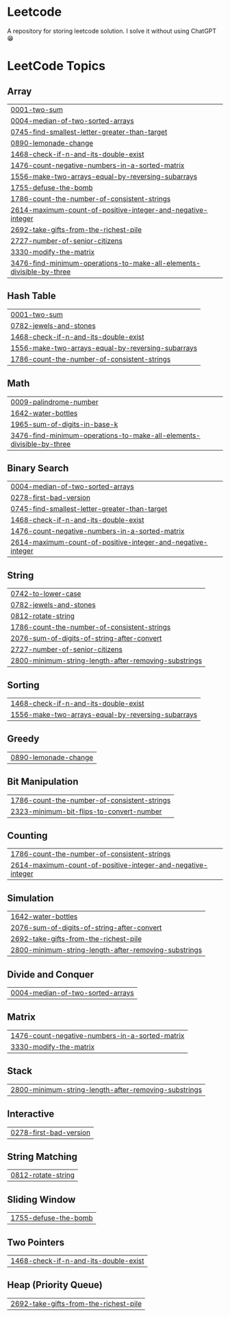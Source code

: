 # Leetcode
 A repository for storing leetcode solution. I solve it without using ChatGPT 😁

<!---LeetCode Topics Start-->
# LeetCode Topics
## Array
|  |
| ------- |
| [0001-two-sum](https://github.com/haikalrfli11/Leetcode/tree/master/0001-two-sum) |
| [0004-median-of-two-sorted-arrays](https://github.com/haikalrfli11/Leetcode/tree/master/0004-median-of-two-sorted-arrays) |
| [0745-find-smallest-letter-greater-than-target](https://github.com/haikalrfli11/Leetcode/tree/master/0745-find-smallest-letter-greater-than-target) |
| [0890-lemonade-change](https://github.com/haikalrfli11/Leetcode/tree/master/0890-lemonade-change) |
| [1468-check-if-n-and-its-double-exist](https://github.com/haikalrfli11/Leetcode/tree/master/1468-check-if-n-and-its-double-exist) |
| [1476-count-negative-numbers-in-a-sorted-matrix](https://github.com/haikalrfli11/Leetcode/tree/master/1476-count-negative-numbers-in-a-sorted-matrix) |
| [1556-make-two-arrays-equal-by-reversing-subarrays](https://github.com/haikalrfli11/Leetcode/tree/master/1556-make-two-arrays-equal-by-reversing-subarrays) |
| [1755-defuse-the-bomb](https://github.com/haikalrfli11/Leetcode/tree/master/1755-defuse-the-bomb) |
| [1786-count-the-number-of-consistent-strings](https://github.com/haikalrfli11/Leetcode/tree/master/1786-count-the-number-of-consistent-strings) |
| [2614-maximum-count-of-positive-integer-and-negative-integer](https://github.com/haikalrfli11/Leetcode/tree/master/2614-maximum-count-of-positive-integer-and-negative-integer) |
| [2692-take-gifts-from-the-richest-pile](https://github.com/haikalrfli11/Leetcode/tree/master/2692-take-gifts-from-the-richest-pile) |
| [2727-number-of-senior-citizens](https://github.com/haikalrfli11/Leetcode/tree/master/2727-number-of-senior-citizens) |
| [3330-modify-the-matrix](https://github.com/haikalrfli11/Leetcode/tree/master/3330-modify-the-matrix) |
| [3476-find-minimum-operations-to-make-all-elements-divisible-by-three](https://github.com/haikalrfli11/Leetcode/tree/master/3476-find-minimum-operations-to-make-all-elements-divisible-by-three) |
## Hash Table
|  |
| ------- |
| [0001-two-sum](https://github.com/haikalrfli11/Leetcode/tree/master/0001-two-sum) |
| [0782-jewels-and-stones](https://github.com/haikalrfli11/Leetcode/tree/master/0782-jewels-and-stones) |
| [1468-check-if-n-and-its-double-exist](https://github.com/haikalrfli11/Leetcode/tree/master/1468-check-if-n-and-its-double-exist) |
| [1556-make-two-arrays-equal-by-reversing-subarrays](https://github.com/haikalrfli11/Leetcode/tree/master/1556-make-two-arrays-equal-by-reversing-subarrays) |
| [1786-count-the-number-of-consistent-strings](https://github.com/haikalrfli11/Leetcode/tree/master/1786-count-the-number-of-consistent-strings) |
## Math
|  |
| ------- |
| [0009-palindrome-number](https://github.com/haikalrfli11/Leetcode/tree/master/0009-palindrome-number) |
| [1642-water-bottles](https://github.com/haikalrfli11/Leetcode/tree/master/1642-water-bottles) |
| [1965-sum-of-digits-in-base-k](https://github.com/haikalrfli11/Leetcode/tree/master/1965-sum-of-digits-in-base-k) |
| [3476-find-minimum-operations-to-make-all-elements-divisible-by-three](https://github.com/haikalrfli11/Leetcode/tree/master/3476-find-minimum-operations-to-make-all-elements-divisible-by-three) |
## Binary Search
|  |
| ------- |
| [0004-median-of-two-sorted-arrays](https://github.com/haikalrfli11/Leetcode/tree/master/0004-median-of-two-sorted-arrays) |
| [0278-first-bad-version](https://github.com/haikalrfli11/Leetcode/tree/master/0278-first-bad-version) |
| [0745-find-smallest-letter-greater-than-target](https://github.com/haikalrfli11/Leetcode/tree/master/0745-find-smallest-letter-greater-than-target) |
| [1468-check-if-n-and-its-double-exist](https://github.com/haikalrfli11/Leetcode/tree/master/1468-check-if-n-and-its-double-exist) |
| [1476-count-negative-numbers-in-a-sorted-matrix](https://github.com/haikalrfli11/Leetcode/tree/master/1476-count-negative-numbers-in-a-sorted-matrix) |
| [2614-maximum-count-of-positive-integer-and-negative-integer](https://github.com/haikalrfli11/Leetcode/tree/master/2614-maximum-count-of-positive-integer-and-negative-integer) |
## String
|  |
| ------- |
| [0742-to-lower-case](https://github.com/haikalrfli11/Leetcode/tree/master/0742-to-lower-case) |
| [0782-jewels-and-stones](https://github.com/haikalrfli11/Leetcode/tree/master/0782-jewels-and-stones) |
| [0812-rotate-string](https://github.com/haikalrfli11/Leetcode/tree/master/0812-rotate-string) |
| [1786-count-the-number-of-consistent-strings](https://github.com/haikalrfli11/Leetcode/tree/master/1786-count-the-number-of-consistent-strings) |
| [2076-sum-of-digits-of-string-after-convert](https://github.com/haikalrfli11/Leetcode/tree/master/2076-sum-of-digits-of-string-after-convert) |
| [2727-number-of-senior-citizens](https://github.com/haikalrfli11/Leetcode/tree/master/2727-number-of-senior-citizens) |
| [2800-minimum-string-length-after-removing-substrings](https://github.com/haikalrfli11/Leetcode/tree/master/2800-minimum-string-length-after-removing-substrings) |
## Sorting
|  |
| ------- |
| [1468-check-if-n-and-its-double-exist](https://github.com/haikalrfli11/Leetcode/tree/master/1468-check-if-n-and-its-double-exist) |
| [1556-make-two-arrays-equal-by-reversing-subarrays](https://github.com/haikalrfli11/Leetcode/tree/master/1556-make-two-arrays-equal-by-reversing-subarrays) |
## Greedy
|  |
| ------- |
| [0890-lemonade-change](https://github.com/haikalrfli11/Leetcode/tree/master/0890-lemonade-change) |
## Bit Manipulation
|  |
| ------- |
| [1786-count-the-number-of-consistent-strings](https://github.com/haikalrfli11/Leetcode/tree/master/1786-count-the-number-of-consistent-strings) |
| [2323-minimum-bit-flips-to-convert-number](https://github.com/haikalrfli11/Leetcode/tree/master/2323-minimum-bit-flips-to-convert-number) |
## Counting
|  |
| ------- |
| [1786-count-the-number-of-consistent-strings](https://github.com/haikalrfli11/Leetcode/tree/master/1786-count-the-number-of-consistent-strings) |
| [2614-maximum-count-of-positive-integer-and-negative-integer](https://github.com/haikalrfli11/Leetcode/tree/master/2614-maximum-count-of-positive-integer-and-negative-integer) |
## Simulation
|  |
| ------- |
| [1642-water-bottles](https://github.com/haikalrfli11/Leetcode/tree/master/1642-water-bottles) |
| [2076-sum-of-digits-of-string-after-convert](https://github.com/haikalrfli11/Leetcode/tree/master/2076-sum-of-digits-of-string-after-convert) |
| [2692-take-gifts-from-the-richest-pile](https://github.com/haikalrfli11/Leetcode/tree/master/2692-take-gifts-from-the-richest-pile) |
| [2800-minimum-string-length-after-removing-substrings](https://github.com/haikalrfli11/Leetcode/tree/master/2800-minimum-string-length-after-removing-substrings) |
## Divide and Conquer
|  |
| ------- |
| [0004-median-of-two-sorted-arrays](https://github.com/haikalrfli11/Leetcode/tree/master/0004-median-of-two-sorted-arrays) |
## Matrix
|  |
| ------- |
| [1476-count-negative-numbers-in-a-sorted-matrix](https://github.com/haikalrfli11/Leetcode/tree/master/1476-count-negative-numbers-in-a-sorted-matrix) |
| [3330-modify-the-matrix](https://github.com/haikalrfli11/Leetcode/tree/master/3330-modify-the-matrix) |
## Stack
|  |
| ------- |
| [2800-minimum-string-length-after-removing-substrings](https://github.com/haikalrfli11/Leetcode/tree/master/2800-minimum-string-length-after-removing-substrings) |
## Interactive
|  |
| ------- |
| [0278-first-bad-version](https://github.com/haikalrfli11/Leetcode/tree/master/0278-first-bad-version) |
## String Matching
|  |
| ------- |
| [0812-rotate-string](https://github.com/haikalrfli11/Leetcode/tree/master/0812-rotate-string) |
## Sliding Window
|  |
| ------- |
| [1755-defuse-the-bomb](https://github.com/haikalrfli11/Leetcode/tree/master/1755-defuse-the-bomb) |
## Two Pointers
|  |
| ------- |
| [1468-check-if-n-and-its-double-exist](https://github.com/haikalrfli11/Leetcode/tree/master/1468-check-if-n-and-its-double-exist) |
## Heap (Priority Queue)
|  |
| ------- |
| [2692-take-gifts-from-the-richest-pile](https://github.com/haikalrfli11/Leetcode/tree/master/2692-take-gifts-from-the-richest-pile) |
<!---LeetCode Topics End-->
